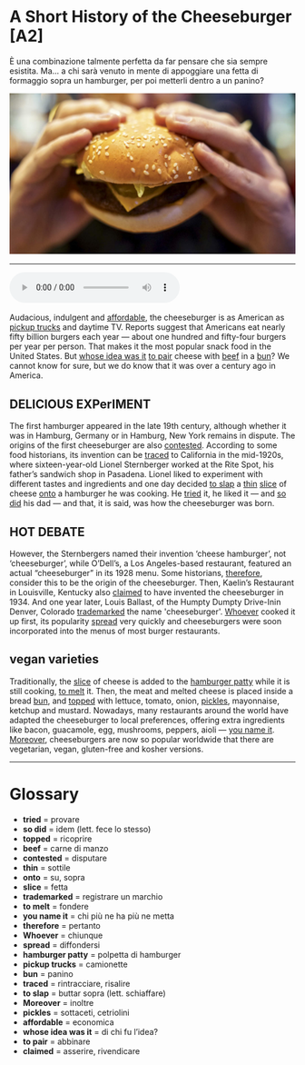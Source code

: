 # A Short History of the Cheeseburger   [A2]

È una combinazione talmente perfetta da far pensare che sia sempre esistita. Ma... a chi sarà venuto in mente di appoggiare una fetta di formaggio sopra un hamburger, per poi metterli dentro a un panino?

![](A%20Short%20History%20of%20the%20Cheeseburger.jpg)

--------------

<div>
<audio controls autoplay>
    <source src="https://raw.githubusercontent.com/dartie/knowledge-base/main/English/SpeakUp/2023-05/A%20Short%20History%20of%20the%20Cheeseburger.mp3" type="audio/mpeg">
</audio>
</div>


Audacious, indulgent and [affordable](## "economica"), the cheeseburger is as American as [pickup trucks](## "camionette") and daytime TV. Reports suggest that Americans eat nearly fifty billion burgers each year — about one hundred and fifty-four burgers per year per person. That makes it the most popular snack food in the United States. But [whose idea was it](## "di chi fu l’idea?") [to pair](## "abbinare") cheese with [beef](## "carne di manzo") in a [bun](## "panino")? We cannot know for sure, but we do know that it was over a century ago in America. 

## DELICIOUS EXPerIMENT
The first hamburger appeared in the late 19th century, although whether it was in Hamburg, Germany or in Hamburg, New York remains in dispute. The origins of the first cheeseburger are also [contested](## "disputare"). According to some food historians, its invention can be [traced](## "rintracciare, risalire") to California in the mid-1920s, where sixteen-year-old Lionel Sternberger worked at the Rite Spot, his father’s sandwich shop in Pasadena. Lionel liked to experiment with different tastes and ingredients and one day decided [to slap](## "buttar sopra (lett. schiaffare)") a [thin](## "sottile") [slice](## "fetta") of cheese [onto](## "su, sopra") a hamburger he was cooking. He [tried](## "provare") it, he liked it — and [so did](## "idem (lett. fece lo stesso)") his dad — and that, it is said, was how the cheeseburger was born.

## HOT DEBATE
However, the Sternbergers named their invention ‘cheese hamburger’, not ‘cheeseburger’, while O’Dell’s, a Los Angeles-based restaurant, featured an actual “cheeseburger” in its 1928 menu. Some historians, [therefore](## "pertanto"), consider this to be the origin of the cheeseburger. Then, Kaelin’s Restaurant in Louisville, Kentucky also [claimed](## "asserire, rivendicare") to have invented the cheeseburger in 1934. And one year later, Louis Ballast, of the Humpty Dumpty Drive-Inin Denver, Colorado [trademarked](## "registrare un marchio") the name 'cheeseburger'. [Whoever](## "chiunque") cooked it up first, its popularity [spread](## "diffondersi") very quickly and cheeseburgers were soon incorporated into the menus of most burger restaurants. 

## vegan varieties
Traditionally, the [slice](## "fetta") of cheese is added to the [hamburger patty](## "polpetta di hamburger") while it is still cooking, [to melt](## "fondere") it. Then, the meat and melted cheese is placed inside a bread [bun](## "panino"), and [topped](## "ricoprire") with lettuce, tomato, onion, [pickles](## "sottaceti, cetriolini"), mayonnaise, ketchup and mustard. Nowadays, many restaurants around the world have adapted the cheeseburger to local preferences, offering extra ingredients like bacon, guacamole, egg, mushrooms, peppers, aioli — [you name it](## "chi più ne ha più ne metta"). [Moreover](## "inoltre"), cheeseburgers are now so popular worldwide that there are vegetarian, vegan, gluten-free and kosher versions.

--------------

<div style = "display:block; clear:both; page-break-after:always;"></div>

# Glossary
* **tried** = provare
* **so did** = idem (lett. fece lo stesso)
* **topped** = ricoprire
* **beef** = carne di manzo
* **contested** = disputare
* **thin** = sottile
* **onto** = su, sopra
* **slice** = fetta
* **trademarked** = registrare un marchio
* **to melt** = fondere
* **you name it** = chi più ne ha più ne metta
* **therefore** = pertanto
* **Whoever** = chiunque
* **spread** = diffondersi
* **hamburger patty** = polpetta di hamburger
* **pickup trucks** = camionette
* **bun** = panino
* **traced** = rintracciare, risalire
* **to slap** = buttar sopra (lett. schiaffare)
* **Moreover** = inoltre
* **pickles** = sottaceti, cetriolini
* **affordable** = economica
* **whose idea was it** = di chi fu l’idea?
* **to pair** = abbinare
* **claimed** = asserire, rivendicare
